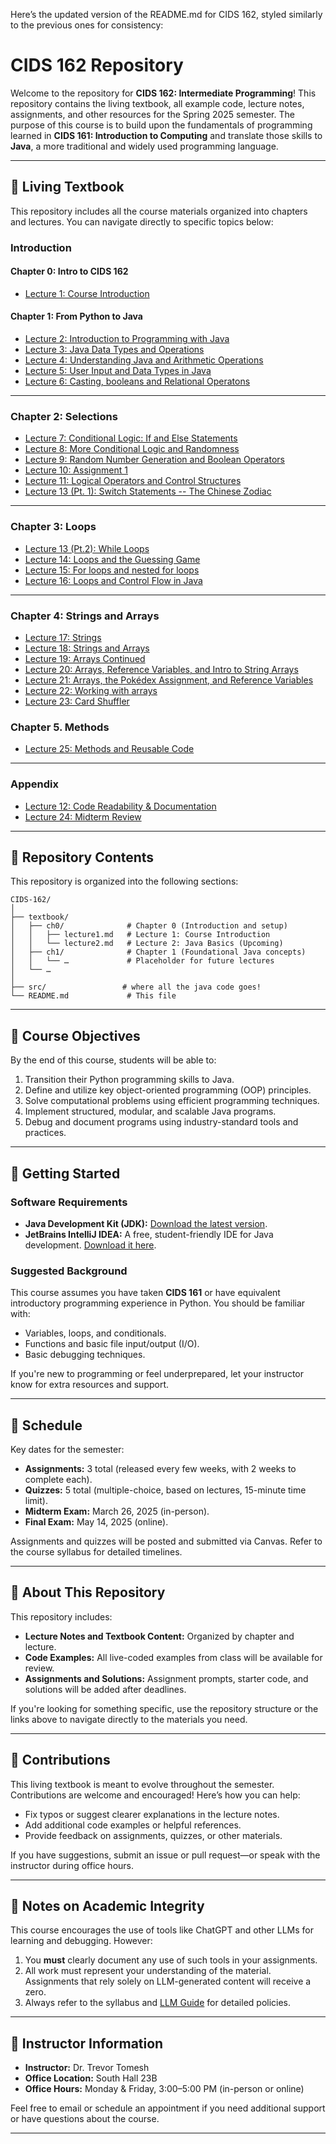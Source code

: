 Here’s the updated version of the README.md for CIDS 162, styled similarly to the previous ones for consistency:

# **CIDS 162 Repository**

Welcome to the repository for **CIDS 162: Intermediate Programming**! This repository contains the living textbook, all example code, lecture notes, assignments, and other resources for the Spring 2025 semester. The purpose of this course is to build upon the fundamentals of programming learned in **CIDS 161: Introduction to Computing** and translate those skills to **Java**, a more traditional and widely used programming language.

---

## **📖 Living Textbook**
This repository includes all the course materials organized into chapters and lectures. You can navigate directly to specific topics below:

### **Introduction**
#### **Chapter 0: Intro to CIDS 162**
- [Lecture 1: Course Introduction](textbook/ch0/lecture1.md)
#### **Chapter 1: From Python to Java**
- [Lecture 2: Introduction to Programming with Java](textbook/ch1/lecture2.md)
- [Lecture 3: Java Data Types and Operations](textbook/ch1/lecture3.md)
- [Lecture 4: Understanding Java and Arithmetic Operations](textbook/ch1/lecture4.md)
- [Lecture 5: User Input and Data Types in Java](textbook/ch1/lecture5.md)
- [Lecture 6: Casting, booleans and Relational Operatons](textbook/ch1/lecture6.md)

---
### **Chapter 2: Selections**
- [Lecture 7: Conditional Logic: If and Else Statements](textbook/ch2/lecture7.md)
- [Lecture 8: More Conditional Logic and Randomness](textbook/ch2/lecture8.md)
- [Lecture 9: Random Number Generation and Boolean Operators](textbook/ch2/lecture9.md)
- [Lecture 10: Assignment 1](textbook/ch2/lecture10.md)
- [Lecture 11: Logical Operators and Control Structures](textbook/ch2/lecture11.md)
- [Lecture 13 (Pt. 1): Switch Statements -- The Chinese Zodiac](textbook/ch2/lecture13-pt1.md)
---
### **Chapter 3: Loops**
- [Lecture 13 (Pt.2): While Loops](textbook/ch3/lecture13-pt2.md)
- [Lecture 14: Loops and the Guessing Game](textbook/ch3/lecture14.md)
- [Lecture 15: For loops and nested for loops](textbook/ch3/lecture15.md)
- [Lecture 16: Loops and Control Flow in Java](textbook/ch3/lecture16.md)
---
### **Chapter 4: Strings and Arrays**
- [Lecture 17: Strings](textbook/ch4/lecture17.md)
- [Lecture 18: Strings and Arrays](textbook/ch4/lecture18.md)
- [Lecture 19: Arrays Continued](textbook/ch4/lecture19.md)
- [Lecture 20: Arrays, Reference Variables, and Intro to String Arrays](textbook/ch4/lecture20.md)
- [Lecture 21: Arrays, the Pokédex Assignment, and Reference Variables](textbook/ch4/lecture21.md)
- [Lecture 22: Working with arrays](textbook/ch4/lecture22.md)
- [Lecture 23: Card Shuffler](textbook/ch4/lecture23.md)

### **Chapter 5. Methods**
- [Lecture 25: Methods and Reusable Code](textbook/ch5/lecture25.md)
---
### **Appendix**
- [Lecture 12: Code Readability & Documentation](textbook/appendix/lecture12.md)
- [Lecture 24: Midterm Review](textbook/appendix/lecture24.md)
---

## **📂 Repository Contents**
This repository is organized into the following sections:
```
CIDS-162/
│
├── textbook/
│   ├── ch0/              # Chapter 0 (Introduction and setup)
│   │   ├── lecture1.md   # Lecture 1: Course Introduction
│   │   └── lecture2.md   # Lecture 2: Java Basics (Upcoming)
│   ├── ch1/              # Chapter 1 (Foundational Java concepts)
│   │   └── …             # Placeholder for future lectures
│   └── …
│
├── src/                 # where all the java code goes!
└── README.md             # This file
```
---

## **🎯 Course Objectives**
By the end of this course, students will be able to:
1. Transition their Python programming skills to Java.
2. Define and utilize key object-oriented programming (OOP) principles.
3. Solve computational problems using efficient programming techniques.
4. Implement structured, modular, and scalable Java programs.
5. Debug and document programs using industry-standard tools and practices.

---

## **🚀 Getting Started**
### **Software Requirements**
- **Java Development Kit (JDK):** [Download the latest version](https://www.oracle.com/java/technologies/javase-downloads.html).
- **JetBrains IntelliJ IDEA:** A free, student-friendly IDE for Java development. [Download it here](https://www.jetbrains.com/idea/).

### **Suggested Background**
This course assumes you have taken **CIDS 161** or have equivalent introductory programming experience in Python. You should be familiar with:
- Variables, loops, and conditionals.
- Functions and basic file input/output (I/O).
- Basic debugging techniques.

If you're new to programming or feel underprepared, let your instructor know for extra resources and support.

---

## **📅 Schedule**
Key dates for the semester:
- **Assignments:** 3 total (released every few weeks, with 2 weeks to complete each).
- **Quizzes:** 5 total (multiple-choice, based on lectures, 15-minute time limit).
- **Midterm Exam:** March 26, 2025 (in-person).
- **Final Exam:** May 14, 2025 (online).

Assignments and quizzes will be posted and submitted via Canvas. Refer to the course syllabus for detailed timelines.

---

## **📌 About This Repository**
This repository includes:
- **Lecture Notes and Textbook Content:** Organized by chapter and lecture.
- **Code Examples:** All live-coded examples from class will be available for review.
- **Assignments and Solutions:** Assignment prompts, starter code, and solutions will be added after deadlines.

If you're looking for something specific, use the repository structure or the links above to navigate directly to the materials you need.

---

## **🤝 Contributions**
This living textbook is meant to evolve throughout the semester. Contributions are welcome and encouraged! Here’s how you can help:
- Fix typos or suggest clearer explanations in the lecture notes.
- Add additional code examples or helpful references.
- Provide feedback on assignments, quizzes, or other materials.

If you have suggestions, submit an issue or pull request—or speak with the instructor during office hours.

---

## **📌 Notes on Academic Integrity**
This course encourages the use of tools like ChatGPT and other LLMs for learning and debugging. However:
1. You **must** clearly document any use of such tools in your assignments.
2. All work must represent your understanding of the material. Assignments that rely solely on LLM-generated content will receive a zero.
3. Always refer to the syllabus and [LLM Guide](#) for detailed policies.

---

## **📝 Instructor Information**
- **Instructor:** Dr. Trevor Tomesh
- **Office Location:** South Hall 23B
- **Office Hours:** Monday & Friday, 3:00–5:00 PM (in-person or online)

Feel free to email or schedule an appointment if you need additional support or have questions about the course.

---